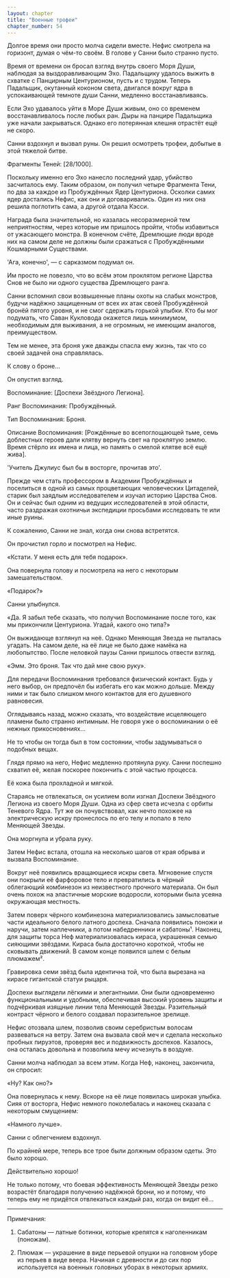 ```yaml
---
layout: chapter
title: "Военные трофеи"
chapter_number: 54
---
```


Долгое время они просто молча сидели вместе. Нефис смотрела на горизонт, думая о чём-то своём. В голове у Санни было странно пусто.

Время от времени он бросал взгляд внутрь своего Моря Души, наблюдая за выздоравливающим Эхо. Падальщику удалось выжить в схватке с Панцирным Центурионом, пусть и с трудом. Теперь Падальщик, окутанный коконом света, двигался вокруг ядра в успокаивающей темноте души Санни, медленно восстанавливаясь.

Если Эхо удавалось уйти в Море Души живым, оно со временем восстанавливалось после любых ран. Дыры на панцире Падальщика уже начали закрываться. Однако его потерянная клешня отрастёт ещё не скоро.

Санни вздохнул и вызвал руны. Он решил осмотреть трофеи, добытые в этой тяжелой битве.

Фрагменты Теней: [28/1000].

Поскольку именно его Эхо нанесло последний удар, убийство засчиталось ему. Таким образом, он получил четыре Фрагмента Тени, по два за каждое из Пробуждённых Ядер Центуриона. Осколки самих ядер достались Нефис, как они и договаривались. Один из них она решила поглотить сама, а другой отдала Кэсси.

Награда была значительной, но казалась несоразмерной тем неприятностям, через которые им пришлось пройти, чтобы избавиться от ужасающего монстра. В конечном счёте, Дремлющие люди вроде них на самом деле не должны были сражаться с Пробуждёнными Кошмарными Существами.

'Ага, конечно', — с сарказмом подумал он.

Им просто не повезло, что во всём этом проклятом регионе Царства Снов не было ни одного существа Дремлющего ранга.

Санни вспомнил свои возвышенные планы охоты на слабых монстров, будучи надёжно защищенным от всех их атак своей Пробуждённой бронёй пятого уровня, и не смог сдержать горькой улыбки. Кто бы мог подумать, что Саван Кукловода окажется лишь минимумом, необходимым для выживания, а не огромным, не имеющим аналогов, преимуществом.

Тем не менее, эта броня уже дважды спасла ему жизнь, так что со своей задачей она справлялась.

К слову о броне...

Он опустил взгляд.

Воспоминание: [Доспехи Звёздного Легиона].

Ранг Воспоминания: Пробуждённый.

Тип Воспоминания: Броня.

Описание Воспоминания: [Рождённые во всепоглощающей тьме, семь доблестных героев дали клятву вернуть свет на проклятую землю. Время стёрло их имена и лица, но память о смелой клятве всё ещё жива].

'Учитель Джулиус был бы в восторге, прочитав это'.

Прежде чем стать профессором в Академии Пробуждённых и поселиться в одной из самых процветающих человеческих Цитаделей, старик был заядлым исследователем и изучал историю Царства Снов. Он и сейчас был одним из ведущих исследователей в этой области, часто раздражая охотничьи экспедиции просьбами исследовать те или иные руины.

К сожалению, Санни не знал, когда они снова встретятся.

Он прочистил горло и посмотрел на Нефис.

«Кстати. У меня есть для тебя подарок».

Она повернула голову и посмотрела на него с некоторым замешательством.

«Подарок?»

Санни улыбнулся.

«Да. Я забыл тебе сказать, что получил Воспоминание после того, как мы прикончили Центуриона. Угадай, какого оно типа?»

Он выжидающе взглянул на неё. Однако Меняющая Звезда не пыталась угадать. На самом деле, на её лице не было даже намёка на любопытство. После неловкой паузы Санни пришлось отвести взгляд.

«Эмм. Это броня. Так что дай мне свою руку».

Для передачи Воспоминания требовался физический контакт. Будь у него выбор, он предпочёл бы избегать его как можно дольше. Между ними и так было слишком много контактов для его душевного равновесия.

Оглядываясь назад, можно сказать, что воздействие исцеляющего пламени было странно интимным. Не говоря уже о воспоминании о её нежных прикосновениях...

Не то чтобы он тогда был в том состоянии, чтобы задумываться о подобных вещах.

Глядя прямо на него, Нефис медленно протянула руку. Санни поспешно схватил её, желая поскорее покончить с этой частью процесса.

Её кожа была прохладной и мягкой.

Стараясь не отвлекаться, он усилием воли изгнал Доспехи Звёздного Легиона из своего Моря Души. Одна из сфер света исчезла с орбиты Теневого Ядра. Тут же он почувствовал, как нечто похожее на электрическую искру пронеслось по его телу и попало в тело Меняющей Звезды.

Она моргнула и убрала руку.

Затем Нефис встала, отошла на несколько шагов от края обрыва и вызвала Воспоминание.

Вокруг неё появились вращающиеся искры света. Мгновение спустя они покрыли её фарфоровое тело и превратились в чёрный облегающий комбинезон из неизвестного прочного материала. Он был очень похож на эластичные морские водоросли, которыми была усеяна окружающая местность.

Затем поверх чёрного комбинезона материализовались замысловатые части идеального белого латного доспеха. Сначала появились поножи и наручи, затем наплечники, а потом набедренники и сабатоны¹. Наконец, для защиты торса Неф материализовалась кираса, украшенная семью сияющими звёздами. Кираса была достаточно короткой, чтобы не сковывать движений. В самом конце появился шлем с белым плюмажем².

Гравировка семи звёзд была идентична той, что была вырезана на кирасе гигантской статуи рыцаря.

Доспехи выглядели лёгкими и элегантными. Они были одновременно функциональными и удобными, обеспечивая высокий уровень защиты и подчёркивая изящные линии тела Меняющей Звезды. Разительный контраст чёрного и белого создавал поразительное зрелище.

Нефис отозвала шлем, позволив своим серебристым волосам развеваться на ветру. Затем она вызвала свой меч и сделала несколько пробных пируэтов, проверяя вес и подвижность доспехов. Казалось, она осталась довольна и позволила мечу исчезнуть в воздухе.

Санни молча наблюдал за всем этим. Когда Неф, наконец, закончила, он спросил:

«Ну? Как оно?»

Она повернулась к нему. Вскоре на её лице появилась широкая улыбка. Сияя от восторга, Нефис немного поколебалась и наконец сказала с некоторым смущением:

«Намного лучше».

Санни с облегчением вздохнул.

По крайней мере, теперь все трое были должным образом одеты. Это было хорошо.

Действительно хорошо!

Не только потому, что боевая эффективность Меняющей Звезды резко возрастёт благодаря получению надёжной брони, но и потому, что теперь ему не придётся отвлекаться каждый раз, когда он видит её...

***

Примечания:

1. Сабатоны — латные ботинки, которые крепятся к наголенникам (поножам).

2. Плюмаж — украшение в виде перьевой опушки на головном уборе из перьев в виде веера. Начиная с древности и до сих пор используется на военных головных уборах в некоторых армиях.